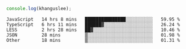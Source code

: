 ```js
console.log(khanguslee);
```

<!--START_SECTION:waka-->

```text
JavaScript   14 hrs 8 mins   ███████████████░░░░░░░░░░   59.95 %
TypeScript   6 hrs 11 mins   ██████▓░░░░░░░░░░░░░░░░░░   26.24 %
LESS         2 hrs 28 mins   ██▓░░░░░░░░░░░░░░░░░░░░░░   10.46 %
JSON         28 mins         ▒░░░░░░░░░░░░░░░░░░░░░░░░   01.98 %
Other        18 mins         ▒░░░░░░░░░░░░░░░░░░░░░░░░   01.31 %
```

<!--END_SECTION:waka-->

<!--
**khanguslee/khanguslee** is a ✨ _special_ ✨ repository because its `README.md` (this file) appears on your GitHub profile.

Here are some ideas to get you started:

- 🔭 I’m currently working on ...
- 🌱 I’m currently learning ...
- 👯 I’m looking to collaborate on ...
- 🤔 I’m looking for help with ...
- 💬 Ask me about ...
- 📫 How to reach me: ...
- 😄 Pronouns: ...
- ⚡ Fun fact: ...
-->
